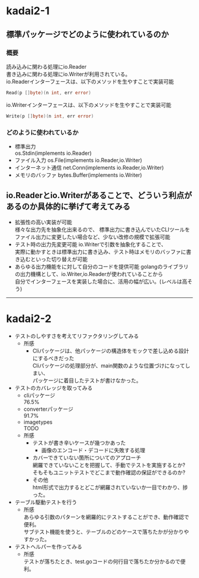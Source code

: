 # kadai2-1
## 標準パッケージでどのように使われているのか
### 概要  
読み込みに関わる処理にio.Reader  
書き込みに関わる処理にio.Writerが利用されている。  
io.Readerインターフェースは、以下のメソッドを生やすことで実装可能  
```go
Read(p []byte)(n int, err error)
```
io.Writerインターフェースは、以下のメソッドを生やすことで実装可能
```go
Write(p []byte)(n int, err error)
```
### どのように使われているか
* 標準出力  
os.Stdin(implements io.Reader)
* ファイル入力
os.File(implements io.Reader,io.Writer)
* インターネット通信
net.Conn(implements io.Reader,io.Writer)
* メモリのバッファ
bytes.Buffer(implements io.Writer)

## io.Readerとio.Writerがあることで、どういう利点があるのか具体的に挙げて考えてみる
* 拡張性の高い実装が可能  
様々な出力先を抽象化出来るので、
標準出力に書き込んでいたCLIツールをファイル出力に変更したい場合など、少ない改修の規模で拡張可能
* テスト時の出力先変更可能
io.Writerで引数を抽象化することで、  
実際に動かすときは標準出力に書き込み、テスト時はメモリのバッファに書き込むといった切り替えが可能  
* あらゆる出力機能をに対して自分のコードを提供可能
golangのライブラリの出力機構として、io.Writer,io.Readerが使われていることから  
自分でインターフェースを実装した場合に、活用の幅が広い。(レベルは高そう)  

--- 

# kadai2-2
* テストのしやすさを考えてリファクタリングしてみる
  * 所感  
    * Cliパッケージは、他パッケージの構造体をモックで差し込める設計にするべきだった  
      Cliパッケージの処理部分が、main関数のような位置づけになってしまい、  
      パッケージに着目したテストが書けなかった。
* テストのカバレッジを取ってみる
  * cliパッケージ  
  76.5%
  * converterパッケージ  
  91.7%
  * imagetypes  
  TODO
  * 所感  
    * テストが書き辛いケースが幾つかあった
      * 画像のエンコード・デコードに失敗する処理  
    * カバーできていない箇所についてのアプローチ  
      網羅できていないことを把握して、手動でテストを実施するとか?  
      そもそもユニットテストでどこまで動作確認の保証ができるのか?  
    * その他  
      html形式で出力するとどこが網羅されていないか一目でわかり、捗った。
* テーブル駆動テストを行う
  * 所感  
  あらゆる引数のパターンを網羅的にテストすることができ、動作確認で便利。  
  サブテスト機能を使うと、テーブルのどのケースで落ちたかが分かりやすかった。
* テストヘルパーを作ってみる
  * 所感  
  テストが落ちたとき、test.goコードの何行目で落ちたか分かるので便利。
